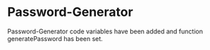 # Password-Generator
Password-Generator code variables have been added and function generatePassword has been set.
